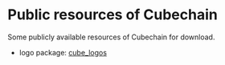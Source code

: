 # Public resources of Cubechain

Some publicly available resources of Cubechain for download.

- logo package: [cube_logos](/static/cube_logo_package.zip ':ignore')
